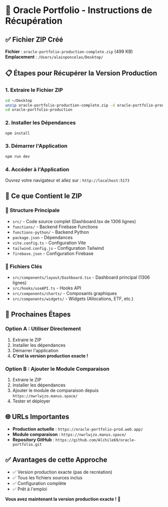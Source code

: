 # 🔮 Oracle Portfolio - Instructions de Récupération

## ✅ Fichier ZIP Créé
**Fichier** : `oracle-portfolio-production-complete.zip` (499 KB)
**Emplacement** : `/Users/alainponcelas/Desktop/`

## 📋 Étapes pour Récupérer la Version Production

### 1. Extraire le Fichier ZIP
```bash
cd ~/Desktop
unzip oracle-portfolio-production-complete.zip -d oracle-portfolio-production
cd oracle-portfolio-production
```

### 2. Installer les Dépendances
```bash
npm install
```

### 3. Démarrer l'Application
```bash
npm run dev
```

### 4. Accéder à l'Application
Ouvrez votre navigateur et allez sur : `http://localhost:5173`

## 🎯 Ce que Contient le ZIP

### 📁 Structure Principale
- `src/` - Code source complet (Dashboard.tsx de 1306 lignes)
- `functions/` - Backend Firebase Functions
- `functions-python/` - Backend Python
- `package.json` - Dépendances
- `vite.config.ts` - Configuration Vite
- `tailwind.config.js` - Configuration Tailwind
- `firebase.json` - Configuration Firebase

### 🔧 Fichiers Clés
- `src/components/layout/Dashboard.tsx` - Dashboard principal (1306 lignes)
- `src/hooks/useAPI.ts` - Hooks API
- `src/components/charts/` - Composants graphiques
- `src/components/widgets/` - Widgets (Allocations, ETF, etc.)

## 🚀 Prochaines Étapes

### Option A : Utiliser Directement
1. Extraire le ZIP
2. Installer les dépendances
3. Démarrer l'application
4. **C'est la version production exacte !**

### Option B : Ajouter le Module Comparaison
1. Extraire le ZIP
2. Installer les dépendances
3. Ajouter le module de comparaison depuis `https://nwrlwjzo.manus.space/`
4. Tester et déployer

## 🌐 URLs Importantes
- **Production actuelle** : `https://oracle-portfolio-prod.web.app/`
- **Module comparaison** : `https://nwrlwjzo.manus.space/`
- **Repository GitHub** : `https://github.com/Alchile69/oracle-portfolio.git`

## ✅ Avantages de cette Approche
- ✅ Version production exacte (pas de recréation)
- ✅ Tous les fichiers sources inclus
- ✅ Configuration complète
- ✅ Prêt à l'emploi

**Vous avez maintenant la version production exacte !** 🎉 